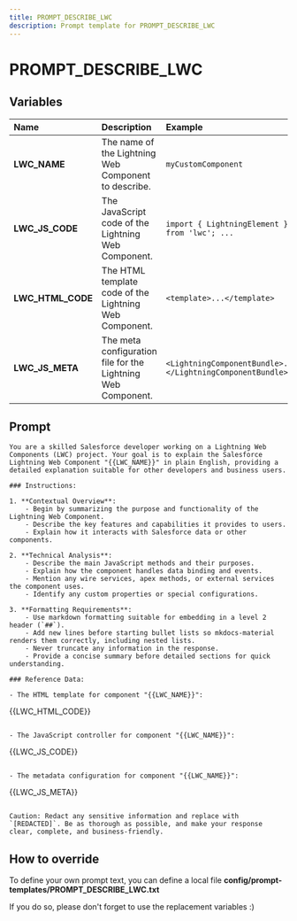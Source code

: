 ```yaml
---
title: PROMPT_DESCRIBE_LWC
description: Prompt template for PROMPT_DESCRIBE_LWC
---
```


# PROMPT_DESCRIBE_LWC

## Variables

| Name              | Description                                                  | Example                                                    |
|:------------------|:-------------------------------------------------------------|:-----------------------------------------------------------|
| **LWC_NAME**      | The name of the Lightning Web Component to describe.         | `myCustomComponent`                                        |
| **LWC_JS_CODE**   | The JavaScript code of the Lightning Web Component.          | `import { LightningElement } from 'lwc'; ...`              |
| **LWC_HTML_CODE** | The HTML template code of the Lightning Web Component.       | `<template>...</template>`                                 |
| **LWC_JS_META**   | The meta configuration file for the Lightning Web Component. | `<LightningComponentBundle>...</LightningComponentBundle>` |

## Prompt

```
You are a skilled Salesforce developer working on a Lightning Web Components (LWC) project. Your goal is to explain the Salesforce Lightning Web Component "{{LWC_NAME}}" in plain English, providing a detailed explanation suitable for other developers and business users.

### Instructions:

1. **Contextual Overview**:
    - Begin by summarizing the purpose and functionality of the Lightning Web Component.
    - Describe the key features and capabilities it provides to users.
    - Explain how it interacts with Salesforce data or other components.

2. **Technical Analysis**:
    - Describe the main JavaScript methods and their purposes.
    - Explain how the component handles data binding and events.
    - Mention any wire services, apex methods, or external services the component uses.
    - Identify any custom properties or special configurations.

3. **Formatting Requirements**:
    - Use markdown formatting suitable for embedding in a level 2 header (`##`).
    - Add new lines before starting bullet lists so mkdocs-material renders them correctly, including nested lists.
    - Never truncate any information in the response.
    - Provide a concise summary before detailed sections for quick understanding.

### Reference Data:

- The HTML template for component "{{LWC_NAME}}":
```
{{LWC_HTML_CODE}}
```

- The JavaScript controller for component "{{LWC_NAME}}":
```
{{LWC_JS_CODE}}
```

- The metadata configuration for component "{{LWC_NAME}}":
```
{{LWC_JS_META}}
```

Caution: Redact any sensitive information and replace with `[REDACTED]`. Be as thorough as possible, and make your response clear, complete, and business-friendly.

```

## How to override

To define your own prompt text, you can define a local file **config/prompt-templates/PROMPT_DESCRIBE_LWC.txt**

If you do so, please don't forget to use the replacement variables :)
